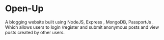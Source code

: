 # Open-Up
A blogging website built using NodeJS, Express , MongoDB, PassportJs .
Which allows users to login /register and submit anonymous posts and view posts created by other users.
